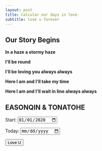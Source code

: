 ```yaml
---
layout: post
title: Calcular our days in love
subtitle: love u forever 
---
```


## Our Story Begins

**In a haze a stormy haze**

**I'll be round**

**I'll be loving you always always**

**Here I am and I'll take my time**

**Here I am and I'll wait in line always always**


## EASONQIN & TONATOHE
<label for="startDate">Start:</label>
<input type="date" id="startDate" value="2020-01-01">

<label for="endDate">Today:</label>
<input type="date" id="endDate">

<button onclick="calculateDays()">Love U</button>

<p id="result"></p>

<style>
  #result {
    font-size: 36px; /* Adjust the font size as needed */
    font-weight: bold;
  }
</style>

<script>
  
// 设置开始日期为固定值（例如：2023年1月1日）
var defaultStartDate = new Date('2020-01-01');
document.getElementById('startDate').valueAsDate = defaultStartDate;
// 设置结束日期为今天
var today = new Date();
var day = today.getDate();
var month = today.getMonth() + 1; // 注意月份是从0开始计数的，所以要加1
var year = today.getFullYear();
var formattedToday = year + '-' + (month < 10 ? '0' : '') + month + '-' + (day < 10 ? '0' : '') + day;

document.getElementById('endDate').value = formattedToday;
  function calculateDays() {
    var startDate = new Date(document.getElementById('startDate').value);
    var endDate = new Date(document.getElementById('endDate').value);

    if (isNaN(startDate) || isNaN(endDate)) {
      alert('Please enter valid dates.');
      return;
    }

    var timeDiff = endDate - startDate;
    var daysDiff = Math.floor(timeDiff / (1000 * 60 * 60 * 24));

    document.getElementById('result').innerHTML = 'We have been in love for : ' + daysDiff + ' days ^_^';
  }
</script>
